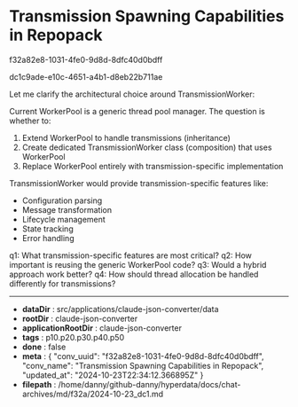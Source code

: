 # Transmission Spawning Capabilities in Repopack

f32a82e8-1031-4fe0-9d8d-8dfc40d0bdff

dc1c9ade-e10c-4651-a4b1-d8eb22b711ae

 Let me clarify the architectural choice around TransmissionWorker:

Current WorkerPool is a generic thread pool manager. The question is whether to:

1. Extend WorkerPool to handle transmissions (inheritance)
2. Create dedicated TransmissionWorker class (composition) that uses WorkerPool
3. Replace WorkerPool entirely with transmission-specific implementation 

TransmissionWorker would provide transmission-specific features like:
- Configuration parsing
- Message transformation
- Lifecycle management
- State tracking
- Error handling

q1: What transmission-specific features are most critical?
q2: How important is reusing the generic WorkerPool code?
q3: Would a hybrid approach work better?
q4: How should thread allocation be handled differently for transmissions?

---

* **dataDir** : src/applications/claude-json-converter/data
* **rootDir** : claude-json-converter
* **applicationRootDir** : claude-json-converter
* **tags** : p10.p20.p30.p40.p50
* **done** : false
* **meta** : {
  "conv_uuid": "f32a82e8-1031-4fe0-9d8d-8dfc40d0bdff",
  "conv_name": "Transmission Spawning Capabilities in Repopack",
  "updated_at": "2024-10-23T22:34:12.366895Z"
}
* **filepath** : /home/danny/github-danny/hyperdata/docs/chat-archives/md/f32a/2024-10-23_dc1.md